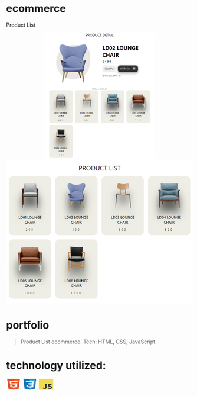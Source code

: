 # ecommerce

Product List

<p align="center">
  <img src="https://github.com/fqgiord/ecommerce/blob/main/img2.png?raw=true" width="300" />
  <img src="https://github.com/fqgiord/ecommerce/blob/main/img1.png?raw=true" width="600" />
   
</p>

# portfolio

> Product List ecommerce. Tech: HTML, CSS, JavaScript.

# technology utilized:

<div style="display: inline_block">
  <img align="center" alt="Fer-HTML" height="30" width="40" src="https://raw.githubusercontent.com/devicons/devicon/master/icons/html5/html5-original.svg">
  <img align="center" alt="Fer-CSS" height="30" width="40" src="https://raw.githubusercontent.com/devicons/devicon/master/icons/css3/css3-original.svg">
  <img align="center" alt="Fer-JavaScript" height="30" width="40" src="https://raw.githubusercontent.com/devicons/devicon/master/icons/javascript/javascript-original.svg">
</div>
